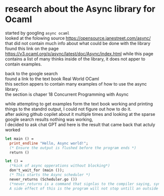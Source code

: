 # research about the Async library for Ocaml

started by googling `async ocaml`  
looked at the folowing source https://opensource.janestreet.com/async/  
that did not contain much info about what could be done with the library  
found this link on the page https://v3.ocaml.org/p/async/latest/doc/Async/index.html
while this page contains a list of many thinks inside of the library, it does not apper to contain examples.

back to the google search  
found a link to the text book Real World OCaml  
this section appers to contain many examples of how to use the async library.  
the section is chaper 18 Concurrent Programming with Async

while attempting to get examples form the text book working and printing things to the standrd output, I could not figure out how to do it.  
after asking github copilet about it multiple times and looking at the sparse google search results nothing was working,  
I decided to ask chat GPT and here is the result that came back that actuly worked
```ocaml
let main () =
  print_endline "Hello, Async world!";
  (* Ensure the output is flushed before the program ends *)
  return ()

let () =
  (*kick of async opperations without blocking*)
  don't_wait_for (main ());
  (* This starts the Async scheduler *)
  never_returns (Scheduler.go ())
  (*never_returns is a command that signlas to the compiler saying, syncronux execution will not continue past this point and this function will never return.
  A side effect of this is the program will not stop untill an outside force(ctrl C) acts or explcit shutdown call is made from withn*)
```